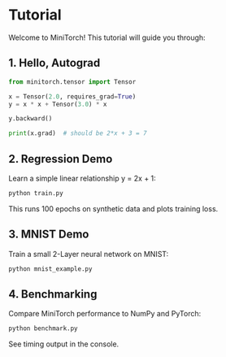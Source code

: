 # Tutorial

Welcome to MiniTorch! This tutorial will guide you through:

## 1. Hello, Autograd

```python
from minitorch.tensor import Tensor

x = Tensor(2.0, requires_grad=True)
y = x * x + Tensor(3.0) * x

y.backward()

print(x.grad)  # should be 2*x + 3 = 7
```

## 2. Regression Demo

Learn a simple linear relationship y = 2x + 1:

```bash
python train.py
```

This runs 100 epochs on synthetic data and plots training loss.

## 3. MNIST Demo

Train a small 2-Layer neural network on MNIST:
```bash
python mnist_example.py
```

## 4. Benchmarking

Compare MiniTorch performance to NumPy and PyTorch:

```bash
python benchmark.py
```

See timing output in the console.